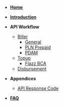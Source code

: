 <!-- docs/_sidebar.md -->

- [**Home**](/)

- [**Introduction**](introduction.md)
    <!-- - [General Information](introduction.md?id=general-information)
    - [Security](introduction.md?id=security)
    - [Credential](introduction.md?id=credential)
    - [JWT Signature](introduction.md?id=jwt-signature)
    - [Digital Signature](introduction.md?id=digital-signature) -->

- **API Workflow**
    - [Biller](biller.md)
        - [General](general.md?id=biller-general)
            <!-- - [API Inquiry Table](general.md?id=api-inquiry-table)
            - [API Payment Table](general.md?id=api-payment-table)
            - [API Advice Table](general.md?id=api-advice-table)
            - [API Callback Table](general.md?id=api-callback-table)
            - [Scenario Test](general.md?id=scenario-test) -->
        - [PLN Prepaid](plnprepaid.md?id=pln-prepaid)
            <!-- - [API Inquiry Table](plnprepaid.md?id=api-inquiry-table)
            - [API Payment Table](plnprepaid.md?id=api-payment-table)
            - [API Advice Table](plnprepaid.md?id=api-advice-table)
            - [API Callback Table](plnprepaid.md?id=api-callback-table)
            - [Scenario Test](plnprepaid.md?id=scenario-test) -->
        - [PDAM](pdam.md?id=pdam)
            <!-- - [API Inquiry Table](pdam.md?id=api-inquiry-table)
            - [API Payment Table](pdam.md?id=api-payment-table)
            - [API Advice Table](pdam.md?id=api-advice-table)
            - [API Callback Table](pdam.md?id=api-callback-table)
            - [Scenario Test](pdam.md?id=scenario-test) -->
    - [Topup](topup.md)
        - [Flazz BCA](flazzbca.md?id=biller-flazzbca)
            <!-- - [API Credential Table](flazzbca.md?id=api-credential-table)
            - [API Inquiry Table](flazzbca.md?id=api-inquiry-table)
            - [API Payment Table](flazzbca.md?id=api-payment-table)
            - [API Acknowledge Table](flazzbca.md?id=api-acknowledge-table)
            - [API Reversal Table](flazzbca.md?id=api-reversal-table)
            - [API Advice Table](flazzbca.md?id=api-advice-table)
            - [Scenario Test](flazzbca.md?id=scenario-test) -->
    - [Disbursement](disbursement.md?id=disbursement)
        <!-- - [API Inquiry Table](disbursement.md?id=api-inquiry-table)
        - [API Payment Table](disbursement.md?id=api-payment-table)
        - [API Advice Table](disbursement.md?id=api-advice-table)
        - [API Callback Table](disbursement.md?id=api-callback-table)
        - [Scenario Test](disbursement.md?id=scenario-test) -->

- **Appendices**
    - [API Response Code](rc.md)
- [**FAQ**](faq.md)